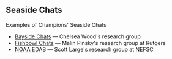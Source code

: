 ## Seaside Chats

Examples of Champions' Seaside Chats


- [Bayside Chats](https://docs.google.com/document/u/1/d/e/2PACX-1vQEN-hqEIvnddWNdpYdATzZIUgAFFzKzPCLm5ijjSQeViD6E4ExAbHXYyhQSF58SyJQrWR40i6P_h2u/pub) — Chelsea Wood's research group
- [Fishbowl Chats](https://pinsky.marine.rutgers.edu/fishbowl-chat-1/) — Malin Pinsky's research group at Rutgers
- [NOAA EDAB](https://github.com/NOAA-EDAB/seaside/projects/2) — Scott Large's research group at NEFSC
